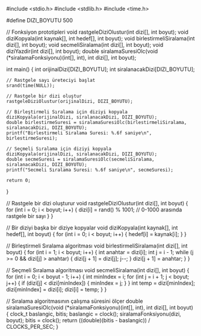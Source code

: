 
#include <stdio.h>
#include <stdlib.h>
#include <time.h>

#define DIZI_BOYUTU 500

// Fonksiyon prototipleri
void rastgeleDiziOlustur(int dizi[], int boyut);
void diziKopyala(int kaynak[], int hedef[], int boyut);
void birlestirmeliSiralama(int dizi[], int boyut);
void secmeliSiralama(int dizi[], int boyut);
void diziYazdir(int dizi[], int boyut);
double siralamaSuresiOlc(void (*siralamaFonksiyonu)(int[], int), int dizi[], int boyut);

int main() {
    int orijinalDizi[DIZI_BOYUTU];
    int siralanacakDizi[DIZI_BOYUTU];

    // Rastgele sayı üreteciyi başlat
    srand(time(NULL));

    // Rastgele bir dizi oluştur
    rastgeleDiziOlustur(orijinalDizi, DIZI_BOYUTU);

    // Birleştirmeli Sıralama için diziyi kopyala
    diziKopyala(orijinalDizi, siralanacakDizi, DIZI_BOYUTU);
    double birlestirmeSuresi = siralamaSuresiOlc(birlestirmeliSiralama, siralanacakDizi, DIZI_BOYUTU);
    printf("Birlestirmeli Siralama Suresi: %.6f saniye\n", birlestirmeSuresi);

    // Seçmeli Sıralama için diziyi kopyala
    diziKopyala(orijinalDizi, siralanacakDizi, DIZI_BOYUTU);
    double secmeSuresi = siralamaSuresiOlc(secmeliSiralama, siralanacakDizi, DIZI_BOYUTU);
    printf("Secmeli Sıralama Suresi: %.6f saniye\n", secmeSuresi);

    return 0;
}

// Rastgele bir dizi oluşturur
void rastgeleDiziOlustur(int dizi[], int boyut) {
    for (int i = 0; i < boyut; i++) {
        dizi[i] = rand() % 1001; // 0-1000 arasında rastgele bir sayı
    }
}

// Bir diziyi başka bir diziye kopyalar
void diziKopyala(int kaynak[], int hedef[], int boyut) {
    for (int i = 0; i < boyut; i++) {
        hedef[i] = kaynak[i];
    }
}

// Birleştirmeli Sıralama algoritması
void birlestirmeliSiralama(int dizi[], int boyut) {
    for (int i = 1; i < boyut; i++) {
        int anahtar = dizi[i];
        int j = i - 1;
        while (j >= 0 && dizi[j] > anahtar) {
            dizi[j + 1] = dizi[j];
            j--;
        }
        dizi[j + 1] = anahtar;
    }
}

// Seçmeli Sıralama algoritması
void secmeliSiralama(int dizi[], int boyut) {
    for (int i = 0; i < boyut - 1; i++) {
        int minIndex = i;
        for (int j = i + 1; j < boyut; j++) {
            if (dizi[j] < dizi[minIndex]) {
                minIndex = j;
            }
        }
        int temp = dizi[minIndex];
        dizi[minIndex] = dizi[i];
        dizi[i] = temp;
    }
}

// Sıralama algoritmasının çalışma süresini ölçer
double siralamaSuresiOlc(void (*siralamaFonksiyonu)(int[], int), int dizi[], int boyut) {
    clock_t baslangic, bitis;
    baslangic = clock();
    siralamaFonksiyonu(dizi, boyut);
    bitis = clock();
    return ((double)(bitis - baslangic)) / CLOCKS_PER_SEC;
}
